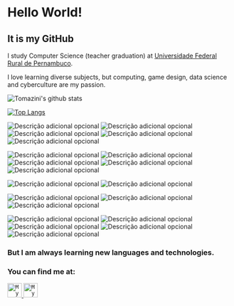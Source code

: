 
<h1>Hello World!</h1>


<h2>It is my GitHub</h2>
<p>I study Computer Science (teacher  graduation) at <a href = http://www.ufrpe.br/br/content/licenciatura-em-computa%C3%A7%C3%A3o>Universidade Federal Rural de Pernambuco</a>.</p>
<p>I love learning diverse subjects, but computing, game design, data science and cyberculture are my passion.</p>




![Tomazini's github stats](https://github-readme-stats.vercel.app/api?username=rtomazini42&count_private=false&show_icons=true&theme=material-palenight&hide_border=true&hide=stars&hide_title=true)

[![Top Langs](https://github-readme-stats.vercel.app/api/top-langs/?username=rtomazini42&hide=html,css,jupyter%20notebook&theme=material-palenight&hide_border=true)](https://github.com/rtomazini42/github-readme-stats)


![Descrição adicional opcional](https://img.shields.io/badge/-Python-ff7b00?logo=python&logoColor=ffffff&style=flat)
![Descrição adicional opcional](https://img.shields.io/badge/-Java-ff7b00?logo=openjdk&logoColor=ffffff&style=flat)
![Descrição adicional opcional](https://img.shields.io/badge/-C-ff7b00?logo=C&logoColor=ffffff&style=flat)
![Descrição adicional opcional](https://img.shields.io/badge/-JavaScript-ff7b00?logo=javascript&logoColor=ffffff&style=flat)
![Descrição adicional opcional](https://img.shields.io/badge/-Delphi_Pascal-ff7b00?logo=delphi&logoColor=ffffff&style=flat)


![Descrição adicional opcional](https://img.shields.io/badge/-Git-c75d00?logo=git&logoColor=ffffff&style=flat)
![Descrição adicional opcional](https://img.shields.io/badge/-SQL-c75d00?logo=mysql&logoColor=ffffff&style=flat)
![Descrição adicional opcional](https://img.shields.io/badge/-FireBase-c75d00?logo=firebase&logoColor=ffffff&style=flat)
![Descrição adicional opcional](https://img.shields.io/badge/-Linux-c75d00?logo=linux&logoColor=ffffff&style=flat)
![Descrição adicional opcional](https://img.shields.io/badge/-Pop!Os-c75d00?logo=popos&logoColor=ffffff&style=flat)

![Descrição adicional opcional](https://img.shields.io/badge/-Godot-a34c00?logo=godotengine&logoColor=ffffff&style=flat)
![Descrição adicional opcional](https://img.shields.io/badge/-Unity-a34c00?logo=unity&logoColor=ffffff&style=flat)

![Descrição adicional opcional](https://img.shields.io/badge/-Wordpress-5e2c00?logo=wordpress&logoColor=ffffff&style=flat)
![Descrição adicional opcional](https://img.shields.io/badge/-AndroidStudio-5e2c00?logo=androidstudio&logoColor=ffffff&style=flat)
![Descrição adicional opcional](https://img.shields.io/badge/-RStudio-5e2c00?logo=rstudioide&logoColor=ffffff&style=flat)

![Descrição adicional opcional](https://img.shields.io/badge/-Photoshop-3a1b00?logo=adobephotoshop&logoColor=ffffff&style=flat)
![Descrição adicional opcional](https://img.shields.io/badge/-Canva-3a1b00?logo=canva&logoColor=ffffff&style=flat)
![Descrição adicional opcional](https://img.shields.io/badge/-Illustrator-3a1b00?logo=adobeillustrator&logoColor=ffffff&style=flat)
![Descrição adicional opcional](https://img.shields.io/badge/-Gimp-3a1b00?logo=gimp&logoColor=ffffff&style=flat)
![Descrição adicional opcional](https://img.shields.io/badge/-Inkscape-3a1b00?logo=inkscape&logoColor=ffffff&style=flat)



<h3> But I am always learning new languages and technologies. </h3>

<h3> You can find me at: </h3>

<a href="https://www.linkedin.com/in/renan-tomazini/">
  <code><img alt="My linkedin" width="32" src="https://cdn.icon-icons.com/icons2/1099/PNG/512/1485482199-linkedin_78667.png" /></code>
</a>

<a href="mailto:renantomazini@gmail.com">
  <code><img alt="My e-mail" width="32" src="https://cdn.icon-icons.com/icons2/1826/PNG/512/4202011emailgmaillogomailsocialsocialmedia-115677_115624.png" /></code>
</a>
